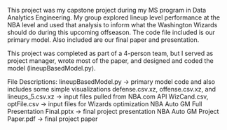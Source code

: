This project was my capstone project during my MS program in Data Analytics Engineering. My group explored lineup level performance at the NBA level and used that analysis to inform what the Washington Wizards should do during this upcoming offseason. The code file included is our primary model. Also included are our final paper and presentation.

This project was completed as part of a 4-person team, but I served as project manager, wrote most of the paper, and designed and coded the model (lineupBasedModel.py).

File Descriptions:
lineupBasedModel.py -> primary model code and also includes some simple visualizations
defense.csv.xz, offense.csv.xz, and lineups_5.csv.xz -> input files pulled from NBA.com API
WizCand.csv, optFile.csv -> input files for Wizards optimization
NBA Auto GM Full Presentation Final.pptx -> final project presentation
NBA Auto GM Project Paper.pdf -> final project paper